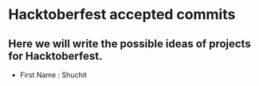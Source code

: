 # Hacktoberfest accepted commits

## Here we will write the possible ideas of projects for Hacktoberfest.

- First Name : Shuchit
